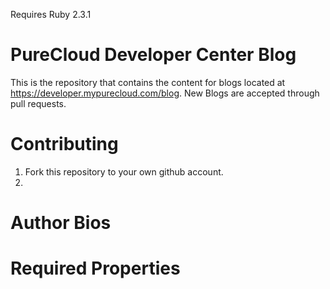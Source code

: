 Requires Ruby 2.3.1

# PureCloud Developer Center Blog
This is the repository that contains the content for blogs located at https://developer.mypurecloud.com/blog.  New Blogs are accepted through pull requests.

# Contributing
1) Fork this repository to your own github account.
2)


# Author Bios

# Required Properties
